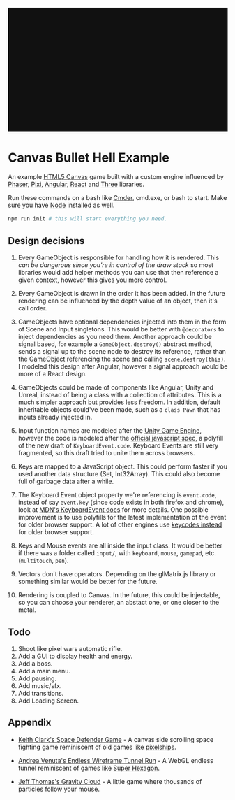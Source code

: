 ![Screenshot](sprites/screenshot.gif)

# Canvas Bullet Hell Example

An example [HTML5 Canvas](https://developer.mozilla.org/en-US/docs/Web/API/Canvas_API) game built with a custom engine influenced by [Phaser](https://github.com/photonstorm/phaser/), [Pixi](https://github.com/pixijs/pixi.js/), [Angular](http://angular.io/), [React](https://facebook.github.io/react/) and [Three](http://threejs.org/) libraries.

Run these commands on a bash like [Cmder](http://cmder.net/), cmd.exe, or bash to start. Make sure you have [Node](https://nodejs.org) installed as well.

```bash
npm run init # this will start everything you need.
```

## Design decisions

1. Every GameObject is responsible for handling how it is rendered. This *can be dangerous since you're in control of the draw stack* so most libraries would add helper methods you can use that then reference a given context, however this gives you more control.

2. Every GameObject is drawn in the order it has been added. In the future rendering can be influenced by the depth value of an object, then it's call order.

3. GameObjects have optional dependencies injected into them in the form of Scene and Input singletons. This would be better with `@decorators` to inject dependencies as you need them. Another approach could be signal based, for example a `GameObject.destroy()` abstract method, sends a signal up to the scene node to destroy its reference, rather than the GameObject referencing the scene and calling `scene.destroy(this)`. I modeled this design after Angular, however a signal approach would be more of a React design.

4. GameObjects could be made of components like Angular, Unity and Unreal, instead of being a class with a collection of attributes. This is a much simpler approach but provides less freedom. In addition, default inheritable objects could've been made, such as a `class Pawn` that has inputs already injected in.

4. Input function names are modeled after the [Unity Game Engine](http://unity3d.com/), however the code is modeled after the [official javascript spec](https://developer.mozilla.org/en-US/docs/Web/API/KeyboardEvent/keyCode), a polyfill of the new draft of `KeyboardEvent.code`. Keyboard Events are still very fragmented, so this draft tried to unite them across browsers.

5. Keys are mapped to a JavaScript object. This could perform faster if you used another data structure (Set, Int32Array). This could also become full of garbage data after a while.

6. The Keyboard Event object property we're referencing is `event.code`, instead of say `event.key` (since code exists in both firefox and chrome), look at [MDN's KeyboardEvent docs](https://developer.mozilla.org/en-US/docs/Web/API/KeyboardEvent) for more details. One possible improvement is to use polyfills for the latest implementation of the event for older browser support. A lot of other engines use [keycodes instead](https://github.com/randompast/Vitaman-Game) for older browser support.

7. Keys and Mouse events are all inside the input class. It would be better if there was a folder called `input/`, with `keyboard`, `mouse`, `gamepad`, etc. (`multitouch`, `pen`).

8. Vectors don't have operators. Depending on the glMatrix.js library or something similar would be better for the future.

9. Rendering is coupled to Canvas. In the future, this could be injectable, so you can choose your renderer, an abstact one, or one closer to the metal.

## Todo

1. Shoot like pixel wars automatic rifle.
2. Add a GUI to display health and energy.
3. Add a boss.
4. Add a main menu.
5. Add pausing.
6. Add music/sfx.
7. Add transitions.
8. Add Loading Screen.

## Appendix

 * [Keith Clark's Space Defender Game](http://keithclark.co.uk/articles/js1k-2015-defender/) - A canvas side scrolling space fighting game reminiscent of old games like [pixelships](http://www.pixelships.com/).

 * [Andrea Venuta's Endless Wireframe Tunnel Run](http://veeenu.github.io/2014/04/07/js1k-2014-post-mortem.html) - A WebGL endless tunnel reminiscent of games like [Super Hexagon](http://superhexagon.com/).

 * [Jeff Thomas's Gravity Cloud](http://codepen.io/aecend/pen/rabgvq) - A little game where thousands of particles follow your mouse.
